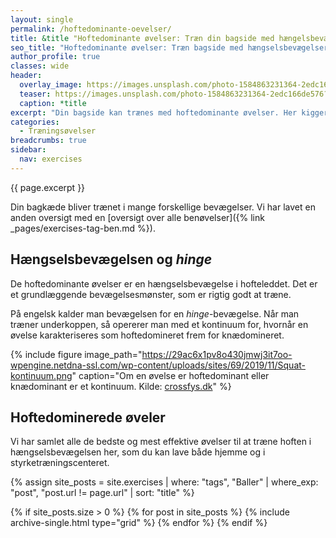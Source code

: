 ```yaml
---
layout: single
permalink: /hoftedominante-oevelser/
title: &title "Hoftedominante øvelser: Træn din bagside med hængelsbevægelser"
seo_title: "Hoftedominante øvelser: Træn bagside med hængselsbevægelser"
author_profile: true
classes: wide
header:
  overlay_image: https://images.unsplash.com/photo-1584863231364-2edc166de576?ixid=MnwxMjA3fDB8MHxwaG90by1wYWdlfHx8fGVufDB8fHx8&ixlib=rb-1.2.1&auto=format&fit=crop&w=1950&q=80
  teaser: https://images.unsplash.com/photo-1584863231364-2edc166de576?ixid=MnwxMjA3fDB8MHxwaG90by1wYWdlfHx8fGVufDB8fHx8&ixlib=rb-1.2.1&auto=format&fit=crop&w=400&q=80
  caption: *title
excerpt: "Din bagside kan trænes med hoftedominante øvelser. Her kigger vi på de bedste variationer af øvelser til bagkæden. Denne type kaldes også _hinge_ eller hængelsbevægelser."
categories:
  - Træningsøvelser
breadcrumbs: true
sidebar:
  nav: exercises
---
```


{{ page.excerpt }}

Din bagkæde bliver trænet i mange forskellige bevægelser. Vi har lavet en anden oversigt med en [oversigt over alle benøvelser]({% link _pages/exercises-tag-ben.md %}).

## Hængselsbevægelsen og _hinge_

De hoftedominante øvelser er en hængselsbevægelse i hofteleddet. Det er et grundlæggende bevægelsesmønster, som er rigtig godt at træne.

På engelsk kalder man bevægelsen for en _hinge_-bevægelse. Når man træner underkoppen, så opererer man med et kontinuum for, hvornår en øvelse karakteriseres som hoftedomineret frem for knædomineret.

{% include figure image_path="https://29ac6x1pv8o430jmwj3it7oo-wpengine.netdna-ssl.com/wp-content/uploads/sites/69/2019/11/Squat-kontinuum.png" caption="Om en øvelse er hoftedominant eller knædominant er et kontinuum. Kilde: [crossfys.dk](https://crossfys.dk/staerkere-ben-trods-smerter/)" %}

## Hoftedominerede øveler

Vi har samlet alle de bedste og mest effektive øvelser til at træne hoften i hængselsbevægelsen her, som du kan lave både hjemme og i styrketræningscenteret.

{% assign site_posts = site.exercises | where: "tags", "Baller" | where_exp: "post", "post.url != page.url" | sort: "title" %}

<div class="feature__wrapper">

{% if site_posts.size > 0 %}
  {% for post in site_posts %}
    {% include archive-single.html type="grid" %}
  {% endfor %}
{% endif %}

</div>
